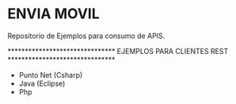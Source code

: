 ENVIA MOVIL
============

Repositorio de Ejemplos para consumo de APIS.

******************************* EJEMPLOS PARA CLIENTES REST *******************************

- Punto Net (Csharp)
- Java (Eclipse)
- Php